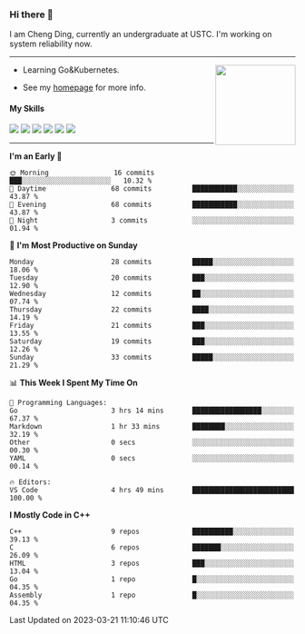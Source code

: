 ### Hi there 👋

I am Cheng Ding, currently an undergraduate at USTC.
I'm working on system reliability now.

---

<img align="right" height="141" src="https://github-readme-stats.vercel.app/api?username=IrisesD&theme=tokyonight&show_icons=true&count_private=true">

-  Learning Go&Kubernetes.

-  See my [homepage](https://irisesd.github.io) for more info.

#### My Skills

![](https://img.shields.io/badge/C++-65318e?logo=cplusplus&logoColor=fff)
![](https://img.shields.io/badge/Python-3e74a2?logo=python&logoColor=fff)
![](https://img.shields.io/badge/C-5654a2?logo=c&logoColor=fff)
![](https://img.shields.io/badge/Go-00aaff?logo=go&logoColor=fff)
![](https://img.shields.io/badge/Docker-0088ff?logo=docker&logoColor=fff)
![](https://img.shields.io/badge/Kubernetes-0066FF?logo=kubernetes&logoColor=fff)

---
<!--START_SECTION:waka-->
**I'm an Early 🐤** 

```text
🌞 Morning                16 commits          ███░░░░░░░░░░░░░░░░░░░░░░   10.32 % 
🌆 Daytime                68 commits          ███████████░░░░░░░░░░░░░░   43.87 % 
🌃 Evening                68 commits          ███████████░░░░░░░░░░░░░░   43.87 % 
🌙 Night                  3 commits           ░░░░░░░░░░░░░░░░░░░░░░░░░   01.94 % 
```
📅 **I'm Most Productive on Sunday** 

```text
Monday                   28 commits          █████░░░░░░░░░░░░░░░░░░░░   18.06 % 
Tuesday                  20 commits          ███░░░░░░░░░░░░░░░░░░░░░░   12.90 % 
Wednesday                12 commits          ██░░░░░░░░░░░░░░░░░░░░░░░   07.74 % 
Thursday                 22 commits          ████░░░░░░░░░░░░░░░░░░░░░   14.19 % 
Friday                   21 commits          ███░░░░░░░░░░░░░░░░░░░░░░   13.55 % 
Saturday                 19 commits          ███░░░░░░░░░░░░░░░░░░░░░░   12.26 % 
Sunday                   33 commits          █████░░░░░░░░░░░░░░░░░░░░   21.29 % 
```


📊 **This Week I Spent My Time On** 

```text
💬 Programming Languages: 
Go                       3 hrs 14 mins       █████████████████░░░░░░░░   67.37 % 
Markdown                 1 hr 33 mins        ████████░░░░░░░░░░░░░░░░░   32.19 % 
Other                    0 secs              ░░░░░░░░░░░░░░░░░░░░░░░░░   00.30 % 
YAML                     0 secs              ░░░░░░░░░░░░░░░░░░░░░░░░░   00.14 % 

🔥 Editors: 
VS Code                  4 hrs 49 mins       █████████████████████████   100.00 % 
```

**I Mostly Code in C++** 

```text
C++                      9 repos             ██████████░░░░░░░░░░░░░░░   39.13 % 
C                        6 repos             ███████░░░░░░░░░░░░░░░░░░   26.09 % 
HTML                     3 repos             ███░░░░░░░░░░░░░░░░░░░░░░   13.04 % 
Go                       1 repo              █░░░░░░░░░░░░░░░░░░░░░░░░   04.35 % 
Assembly                 1 repo              █░░░░░░░░░░░░░░░░░░░░░░░░   04.35 % 
```




 Last Updated on 2023-03-21 11:10:46 UTC
<!--END_SECTION:waka-->